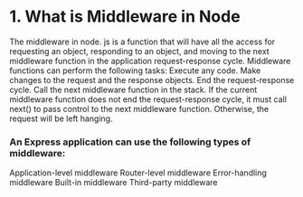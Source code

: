 # 1. What is Middleware in Node
The middleware in node. js is a function that will have all the access for requesting an object, responding to an object, and moving to the next middleware function in the application request-response cycle.
Middleware functions can perform the following tasks:
Execute any code.
Make changes to the request and the response objects.
End the request-response cycle.
Call the next middleware function in the stack.
If the current middleware function does not end the request-response cycle, it must call next() to pass control to the next middleware function. Otherwise, the request will be left hanging.

### An Express application can use the following types of middleware:
Application-level middleware
Router-level middleware
Error-handling middleware
Built-in middleware
Third-party middleware